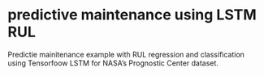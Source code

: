 # predictive maintenance using LSTM RUL

Predictie mainitenance example with RUL regression and classification using Tensorfoow LSTM for NASA’s Prognostic Center dataset.

